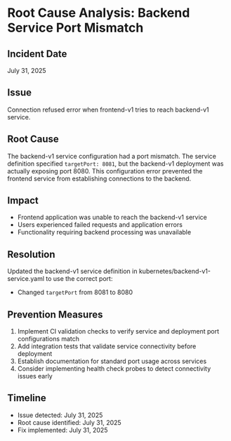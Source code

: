 # Root Cause Analysis: Backend Service Port Mismatch

## Incident Date
July 31, 2025

## Issue
Connection refused error when frontend-v1 tries to reach backend-v1 service.

## Root Cause
The backend-v1 service configuration had a port mismatch. The service definition specified `targetPort: 8081`, but the backend-v1 deployment was actually exposing port 8080. This configuration error prevented the frontend service from establishing connections to the backend.

## Impact
- Frontend application was unable to reach the backend-v1 service
- Users experienced failed requests and application errors
- Functionality requiring backend processing was unavailable

## Resolution
Updated the backend-v1 service definition in kubernetes/backend-v1-service.yaml to use the correct port:
- Changed `targetPort` from 8081 to 8080

## Prevention Measures
1. Implement CI validation checks to verify service and deployment port configurations match
2. Add integration tests that validate service connectivity before deployment
3. Establish documentation for standard port usage across services
4. Consider implementing health check probes to detect connectivity issues early

## Timeline
- Issue detected: July 31, 2025
- Root cause identified: July 31, 2025
- Fix implemented: July 31, 2025